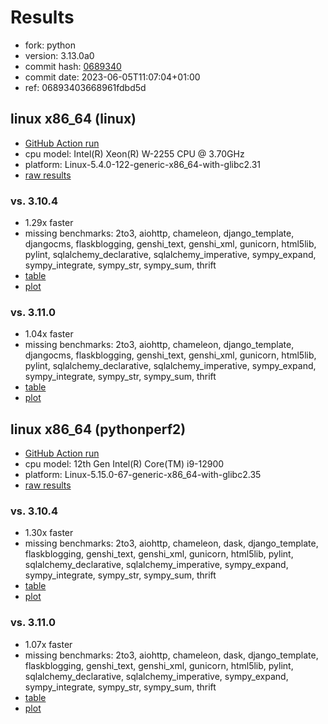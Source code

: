 # Results

- fork: python
- version: 3.13.0a0
- commit hash: [0689340](https://github.com/python/cpython/commit/0689340)
- commit date: 2023-06-05T11:07:04+01:00
- ref: 06893403668961fdbd5d

## linux x86_64 (linux)

- [GitHub Action run](https://github.com/faster-cpython/benchmarking/actions/runs/5178440638)
- cpu model: Intel(R) Xeon(R) W-2255 CPU @ 3.70GHz
- platform: Linux-5.4.0-122-generic-x86_64-with-glibc2.31
- [raw results](bm-20230605-linux-x86_64-python-06893403668961fdbd5d-3.13.0a0-0689340.json)

### vs. 3.10.4

- 1.29x faster
- missing benchmarks: 2to3, aiohttp, chameleon, django_template, djangocms, flaskblogging, genshi_text, genshi_xml, gunicorn, html5lib, pylint, sqlalchemy_declarative, sqlalchemy_imperative, sympy_expand, sympy_integrate, sympy_str, sympy_sum, thrift
- [table](bm-20230605-linux-x86_64-python-06893403668961fdbd5d-3.13.0a0-0689340-vs-3.10.4.md)
- [plot](bm-20230605-linux-x86_64-python-06893403668961fdbd5d-3.13.0a0-0689340-vs-3.10.4.png)

### vs. 3.11.0

- 1.04x faster
- missing benchmarks: 2to3, aiohttp, chameleon, django_template, djangocms, flaskblogging, genshi_text, genshi_xml, gunicorn, html5lib, pylint, sqlalchemy_declarative, sqlalchemy_imperative, sympy_expand, sympy_integrate, sympy_str, sympy_sum, thrift
- [table](bm-20230605-linux-x86_64-python-06893403668961fdbd5d-3.13.0a0-0689340-vs-3.11.0.md)
- [plot](bm-20230605-linux-x86_64-python-06893403668961fdbd5d-3.13.0a0-0689340-vs-3.11.0.png)

## linux x86_64 (pythonperf2)

- [GitHub Action run](https://github.com/faster-cpython/benchmarking/actions/runs/5176234839)
- cpu model: 12th Gen Intel(R) Core(TM) i9-12900
- platform: Linux-5.15.0-67-generic-x86_64-with-glibc2.35
- [raw results](bm-20230605-pythonperf2-x86_64-python-06893403668961fdbd5d-3.13.0a0-0689340.json)

### vs. 3.10.4

- 1.30x faster
- missing benchmarks: 2to3, aiohttp, chameleon, dask, django_template, flaskblogging, genshi_text, genshi_xml, gunicorn, html5lib, pylint, sqlalchemy_declarative, sqlalchemy_imperative, sympy_expand, sympy_integrate, sympy_str, sympy_sum, thrift
- [table](bm-20230605-pythonperf2-x86_64-python-06893403668961fdbd5d-3.13.0a0-0689340-vs-3.10.4.md)
- [plot](bm-20230605-pythonperf2-x86_64-python-06893403668961fdbd5d-3.13.0a0-0689340-vs-3.10.4.png)

### vs. 3.11.0

- 1.07x faster
- missing benchmarks: 2to3, aiohttp, chameleon, dask, django_template, flaskblogging, genshi_text, genshi_xml, gunicorn, html5lib, pylint, sqlalchemy_declarative, sqlalchemy_imperative, sympy_expand, sympy_integrate, sympy_str, sympy_sum, thrift
- [table](bm-20230605-pythonperf2-x86_64-python-06893403668961fdbd5d-3.13.0a0-0689340-vs-3.11.0.md)
- [plot](bm-20230605-pythonperf2-x86_64-python-06893403668961fdbd5d-3.13.0a0-0689340-vs-3.11.0.png)

